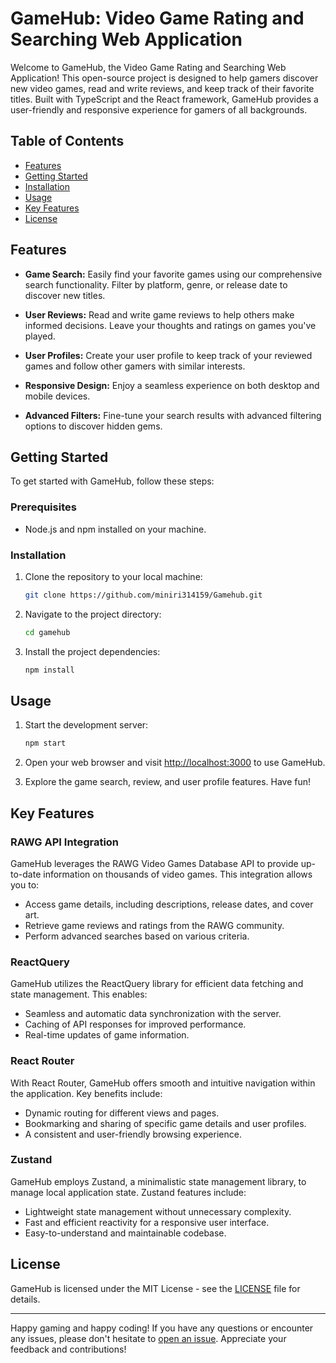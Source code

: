 # GameHub: Video Game Rating and Searching Web Application

Welcome to GameHub, the Video Game Rating and Searching Web Application! This open-source project is designed to help gamers discover new video games, read and write reviews, and keep track of their favorite titles. Built with TypeScript and the React framework, GameHub provides a user-friendly and responsive experience for gamers of all backgrounds.

## Table of Contents

- [Features](#features)
- [Getting Started](#getting-started)
- [Installation](#installation)
- [Usage](#usage)
- [Key Features](#key-features)
- [License](#license)

## Features

- **Game Search:** Easily find your favorite games using our comprehensive search functionality. Filter by platform, genre, or release date to discover new titles.

- **User Reviews:** Read and write game reviews to help others make informed decisions. Leave your thoughts and ratings on games you've played.

- **User Profiles:** Create your user profile to keep track of your reviewed games and follow other gamers with similar interests.

- **Responsive Design:** Enjoy a seamless experience on both desktop and mobile devices.

- **Advanced Filters:** Fine-tune your search results with advanced filtering options to discover hidden gems.

## Getting Started

To get started with GameHub, follow these steps:

### Prerequisites

- Node.js and npm installed on your machine.

### Installation

1. Clone the repository to your local machine:

   ```bash
   git clone https://github.com/miniri314159/Gamehub.git
   ```

2. Navigate to the project directory:

   ```bash
   cd gamehub
   ```

3. Install the project dependencies:

   ```bash
   npm install
   ```

## Usage

1. Start the development server:

   ```bash
   npm start
   ```

2. Open your web browser and visit [http://localhost:3000](http://localhost:3000) to use GameHub.

3. Explore the game search, review, and user profile features. Have fun!

## Key Features

### RAWG API Integration

GameHub leverages the RAWG Video Games Database API to provide up-to-date information on thousands of video games. This integration allows you to:

- Access game details, including descriptions, release dates, and cover art.
- Retrieve game reviews and ratings from the RAWG community.
- Perform advanced searches based on various criteria.

### ReactQuery

GameHub utilizes the ReactQuery library for efficient data fetching and state management. This enables:

- Seamless and automatic data synchronization with the server.
- Caching of API responses for improved performance.
- Real-time updates of game information.

### React Router

With React Router, GameHub offers smooth and intuitive navigation within the application. Key benefits include:

- Dynamic routing for different views and pages.
- Bookmarking and sharing of specific game details and user profiles.
- A consistent and user-friendly browsing experience.

### Zustand

GameHub employs Zustand, a minimalistic state management library, to manage local application state. Zustand features include:

- Lightweight state management without unnecessary complexity.
- Fast and efficient reactivity for a responsive user interface.
- Easy-to-understand and maintainable codebase.


## License

GameHub is licensed under the MIT License - see the [LICENSE](LICENSE) file for details.

---

Happy gaming and happy coding! If you have any questions or encounter any issues, please don't hesitate to [open an issue](https://github.com/yminiri314159/gamehub/issues). Appreciate your feedback and contributions!
```
